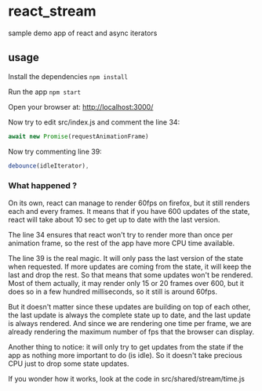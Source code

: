 # react_stream
sample demo app of react and async iterators

## usage
Install the dependencies
`npm install`

Run the app
`npm start`

Open your browser at: [http://localhost:3000/](http://localhost:3000/)

Now try to edit src/index.js and comment the line 34:

```js
await new Promise(requestAnimationFrame)
```

Now try commenting line 39:
```js
debounce(idleIterator),
```

### What happened ?
On its own, react can manage to render 60fps on firefox, but it still renders each and every frames.
It means that if you have 600 updates of the state, react will take about 10 sec to get up to date with the last version.

The line 34 ensures that react won't try to render more than once per animation frame, so the rest of the app have more CPU time available.

The line 39 is the real magic.
It will only pass the last version of the state when requested.
If more updates are coming from the state, it will keep the last and drop the rest.
So that means that some updates won't be rendered.
Most of them actually, it may render only 15 or 20 frames over 600, but it does so in a few hundred milliseconds, so it still is around 60fps.

But it doesn't matter since these updates are building on top of each other,
the last update is always the complete state up to date, and the last update is always rendered.
And since we are rendering one time per frame, we are already rendering the maximum number of fps that the browser can display.

Another thing to notice: it will only try to get updates from the state if the app as nothing more important to do (is idle).
So it doesn't take precious CPU just to drop some state updates.

If you wonder how it works, look at the code in src/shared/stream/time.js
